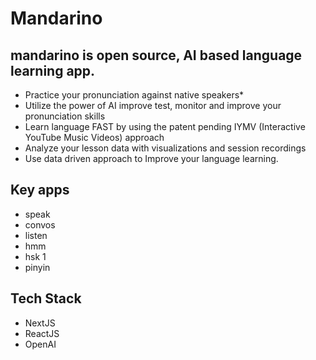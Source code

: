 # Mandarino

## mandarino is open source, AI based language learning app.

- Practice your pronunciation against native speakers\*
- Utilize the power of AI improve test, monitor and improve your pronunciation skills
- Learn language FAST by using the patent pending IYMV (Interactive YouTube Music Videos) approach
- Analyze your lesson data with visualizations and session recordings
- Use data driven approach to Improve your language learning.

## Key apps

- speak
- convos
- listen
- hmm
- hsk 1
- pinyin

## Tech Stack

- NextJS
- ReactJS
- OpenAI

